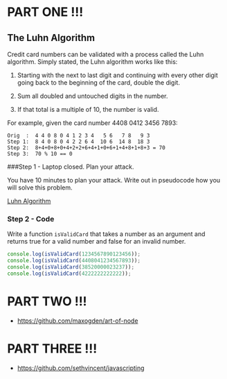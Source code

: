 # PART ONE !!!

## The Luhn Algorithm

Credit card numbers can be validated with a process called the Luhn algorithm. Simply stated, the Luhn algorithm works like this:

1. Starting with the next to last digit and continuing with every other digit going back to the beginning of the card, double the digit.

2. Sum all doubled and untouched digits in the number.

3. If that total is a multiple of 10, the number is valid.

For example, given the card number 4408 0412 3456 7893:

```
Orig  :  4 4 0 8 0 4 1 2 3 4   5 6   7 8   9 3
Step 1:  8 4 0 8 0 4 2 2 6 4  10 6  14 8  18 3
Step 2:  8+4+0+8+0+4+2+2+6+4+1+0+6+1+4+8+1+8+3 = 70
Step 3:  70 % 10 == 0
```

###Step 1 - Laptop closed. Plan your attack.

You have 10 minutes to plan your attack. Write out in pseudocode how you will solve this problem.

[Luhn Algorithm](http://en.wikipedia.org/wiki/Luhn_algorithm)

### Step 2 - Code

Write a function `isValidCard` that takes a number as an argument and returns true for a valid number and false for an invalid number.

```javascript
console.log(isValidCard(1234567890123456));
console.log(isValidCard(4408041234567893));
console.log(isValidCard(38520000023237));
console.log(isValidCard(4222222222222));
```

# PART TWO !!!

- https://github.com/maxogden/art-of-node

# PART THREE !!!

- https://github.com/sethvincent/javascripting